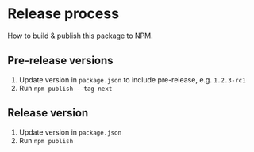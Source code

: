 # Release process

How to build & publish this package to NPM.

## Pre-release versions

1. Update version in `package.json` to include pre-release, e.g. `1.2.3-rc1`
2. Run `npm publish --tag next`

## Release version

1. Update version in `package.json`
2. Run `npm publish`
